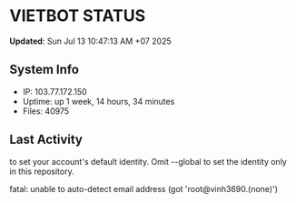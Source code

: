 # VIETBOT STATUS
**Updated**: Sun Jul 13 10:47:13 AM +07 2025

## System Info
- IP: 103.77.172.150
- Uptime: up 1 week, 14 hours, 34 minutes
- Files: 40975

## Last Activity

to set your account's default identity.
Omit --global to set the identity only in this repository.

fatal: unable to auto-detect email address (got 'root@vinh3690.(none)')
